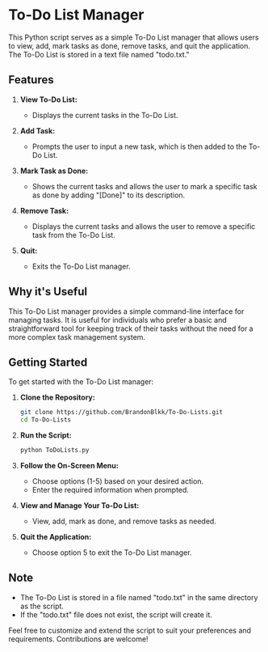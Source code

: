 # To-Do List Manager

This Python script serves as a simple To-Do List manager that allows users to view, add, mark tasks as done, remove tasks, and quit the application. The To-Do List is stored in a text file named "todo.txt."

## Features

1. **View To-Do List:**
   - Displays the current tasks in the To-Do List.

2. **Add Task:**
   - Prompts the user to input a new task, which is then added to the To-Do List.

3. **Mark Task as Done:**
   - Shows the current tasks and allows the user to mark a specific task as done by adding "[Done]" to its description.

4. **Remove Task:**
   - Displays the current tasks and allows the user to remove a specific task from the To-Do List.

5. **Quit:**
   - Exits the To-Do List manager.

## Why it's Useful

This To-Do List manager provides a simple command-line interface for managing tasks. It is useful for individuals who prefer a basic and straightforward tool for keeping track of their tasks without the need for a more complex task management system.

## Getting Started

To get started with the To-Do List manager:

1. **Clone the Repository:**
   ```bash
   git clone https://github.com/BrandonBlkk/To-Do-Lists.git
   cd To-Do-Lists
   ```

2. **Run the Script:**
   ```bash
   python ToDoLists.py
   ```

3. **Follow the On-Screen Menu:**
   - Choose options (1-5) based on your desired action.
   - Enter the required information when prompted.

4. **View and Manage Your To-Do List:**
   - View, add, mark as done, and remove tasks as needed.

5. **Quit the Application:**
   - Choose option 5 to exit the To-Do List manager.

## Note

- The To-Do List is stored in a file named "todo.txt" in the same directory as the script.
- If the "todo.txt" file does not exist, the script will create it.

Feel free to customize and extend the script to suit your preferences and requirements. Contributions are welcome!
